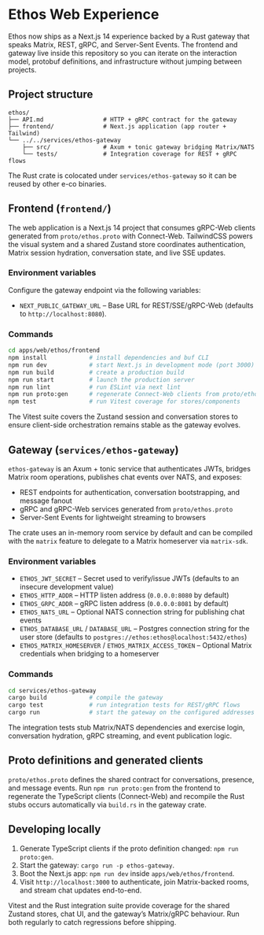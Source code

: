 # Ethos Web Experience

Ethos now ships as a Next.js 14 experience backed by a Rust gateway that speaks
Matrix, REST, gRPC, and Server-Sent Events. The frontend and gateway live inside
this repository so you can iterate on the interaction model, protobuf
definitions, and infrastructure without jumping between projects.

## Project structure

```
ethos/
├── API.md                 # HTTP + gRPC contract for the gateway
├── frontend/              # Next.js application (app router + Tailwind)
└── ../../services/ethos-gateway
    ├── src/               # Axum + tonic gateway bridging Matrix/NATS
    └── tests/             # Integration coverage for REST + gRPC flows
```

The Rust crate is colocated under `services/ethos-gateway` so it can be reused by
other e-co binaries.

## Frontend (`frontend/`)

The web application is a Next.js 14 project that consumes gRPC-Web clients
generated from `proto/ethos.proto` with Connect-Web. TailwindCSS powers the
visual system and a shared Zustand store coordinates authentication, Matrix
session hydration, conversation state, and live SSE updates.

### Environment variables

Configure the gateway endpoint via the following variables:

- `NEXT_PUBLIC_GATEWAY_URL` – Base URL for REST/SSE/gRPC-Web (defaults to
  `http://localhost:8080`).

### Commands

```bash
cd apps/web/ethos/frontend
npm install            # install dependencies and buf CLI
npm run dev            # start Next.js in development mode (port 3000)
npm run build          # create a production build
npm run start          # launch the production server
npm run lint           # run ESLint via next lint
npm run proto:gen      # regenerate Connect-Web clients from proto/ethos.proto
npm test               # run Vitest coverage for stores/components
```

The Vitest suite covers the Zustand session and conversation stores to ensure
client-side orchestration remains stable as the gateway evolves.

## Gateway (`services/ethos-gateway`)

`ethos-gateway` is an Axum + tonic service that authenticates JWTs, bridges
Matrix room operations, publishes chat events over NATS, and exposes:

- REST endpoints for authentication, conversation bootstrapping, and message
  fanout
- gRPC and gRPC-Web services generated from `proto/ethos.proto`
- Server-Sent Events for lightweight streaming to browsers

The crate uses an in-memory room service by default and can be compiled with the
`matrix` feature to delegate to a Matrix homeserver via `matrix-sdk`.

### Environment variables

- `ETHOS_JWT_SECRET` – Secret used to verify/issue JWTs (defaults to an insecure
  development value)
- `ETHOS_HTTP_ADDR` – HTTP listen address (`0.0.0.0:8080` by default)
- `ETHOS_GRPC_ADDR` – gRPC listen address (`0.0.0.0:8081` by default)
- `ETHOS_NATS_URL` – Optional NATS connection string for publishing chat events
- `ETHOS_DATABASE_URL` / `DATABASE_URL` – Postgres connection string for the
  user store (defaults to `postgres://ethos:ethos@localhost:5432/ethos`)
- `ETHOS_MATRIX_HOMESERVER` / `ETHOS_MATRIX_ACCESS_TOKEN` – Optional Matrix
  credentials when bridging to a homeserver

### Commands

```bash
cd services/ethos-gateway
cargo build            # compile the gateway
cargo test             # run integration tests for REST/gRPC flows
cargo run              # start the gateway on the configured addresses
```

The integration tests stub Matrix/NATS dependencies and exercise login,
conversation hydration, gRPC streaming, and event publication logic.

## Proto definitions and generated clients

`proto/ethos.proto` defines the shared contract for conversations, presence, and
message events. Run `npm run proto:gen` from the frontend to regenerate the
TypeScript clients (Connect-Web) and recompile the Rust stubs occurs
automatically via `build.rs` in the gateway crate.

## Developing locally

1. Generate TypeScript clients if the proto definition changed: `npm run proto:gen`.
2. Start the gateway: `cargo run -p ethos-gateway`.
3. Boot the Next.js app: `npm run dev` inside `apps/web/ethos/frontend`.
4. Visit `http://localhost:3000` to authenticate, join Matrix-backed rooms, and
   stream chat updates end-to-end.

Vitest and the Rust integration suite provide coverage for the shared Zustand
stores, chat UI, and the gateway’s Matrix/gRPC behaviour. Run both regularly to
catch regressions before shipping.
